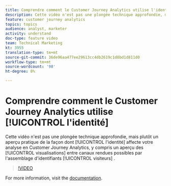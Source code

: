 ```yaml
---
title: Comprendre comment le Customer Journey Analytics utilise l'identité
description: Cette vidéo n'est pas une plongée technique approfondie, mais plutôt un aperçu pratique de la façon dont l'identité affecte votre analyse en Customer Journey Analytics, y compris un aperçu des visualisations entre canaux rendues possibles par l'assemblage d'identifiants visiteurs.
feature: customer journey analytics
topics: topics
audience: analyst, marketer
activity: understand
doc-type: feature video
team: Technical Marketing
kt: 3955
translation-type: tm+mt
source-git-commit: 36de96aa477ee29613cc4db2619c1d8bd1d811d0
workflow-type: tm+mt
source-wordcount: '98'
ht-degree: 8%

---
```



# Comprendre comment le Customer Journey Analytics utilise [!UICONTROL l&#39;identité]

Cette vidéo n&#39;est pas une plongée technique approfondie, mais plutôt un aperçu pratique de la façon dont [!UICONTROL l&#39;identité] affecte votre analyse en Customer Journey Analytics, y compris un aperçu des [!UICONTROL visualisations] entre canaux rendues possibles par l&#39;assemblage d&#39;identifiants [!UICONTROL visiteurs] .

>[!VIDEO](https://video.tv.adobe.com/v/30750/?quality=12&enable10seconds=on&speedcontrol=on)

For more information, visit the [documentation](https://docs.adobe.com/content/help/fr-FR/analytics-platform/using/cja-landing.html).
